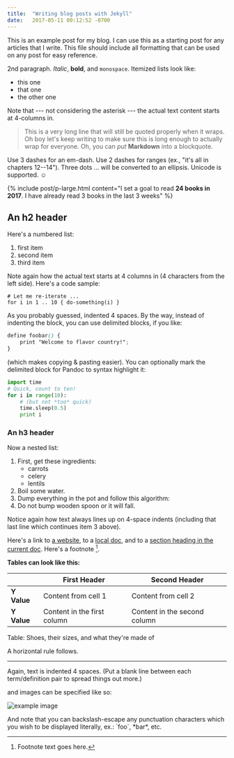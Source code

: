 ```yaml
---
title:  "Writing blog posts with Jekyll"
date:   2017-05-11 00:12:52 -0700
---
```


This is an example post for my blog. I can use this as a starting post for any articles that I write. This file should include all formatting that can be used on any post for easy reference.

2nd paragraph. *Italic*, **bold**, and `monospace`. Itemized lists
look like:

  * this one
  * that one
  * the other one

Note that --- not considering the asterisk --- the actual text
content starts at 4-columns in.

> This is a very long line that will still be quoted properly when it wraps. Oh boy let's keep writing to make sure this is long enough to actually wrap for everyone. Oh, you can *put* **Markdown** into a blockquote.

Use 3 dashes for an em-dash. Use 2 dashes for ranges (ex., "it's all
in chapters 12--14"). Three dots ... will be converted to an ellipsis.
Unicode is supported. ☺

{% include post/p-large.html content="I set a goal to read <strong>24 books in 2017</strong>. I have already read 3 books in the last 3 weeks" %}


## An h2 header

Here's a numbered list:

 1. first item
 2. second item
 3. third item

Note again how the actual text starts at 4 columns in (4 characters
from the left side). Here's a code sample:

    # Let me re-iterate ...
    for i in 1 .. 10 { do-something(i) }

As you probably guessed, indented 4 spaces. By the way, instead of
indenting the block, you can use delimited blocks, if you like:

~~~scss
define foobar() {
    print "Welcome to flavor country!";
}
~~~

(which makes copying & pasting easier). You can optionally mark the
delimited block for Pandoc to syntax highlight it:

~~~python
import time
# Quick, count to ten!
for i in range(10):
    # (but not *too* quick)
    time.sleep(0.5)
    print i
~~~



### An h3 header

Now a nested list:

 1. First, get these ingredients:
      - carrots
      - celery
      - lentils
 2. Boil some water.
 3. Dump everything in the pot and follow this algorithm:
 4. Do not bump wooden spoon or it will fall.

Notice again how text always lines up on 4-space indents (including
that last line which continues item 3 above).

Here's a link to [a website](http://foo.bar), to a [local
doc](local-doc.html), and to a [section heading in the current
doc](#an-h2-header). Here's a footnote [^1].

[^1]: Footnote text goes here.

**Tables can look like this:**

&nbsp; | First Header | Second Header
--- | ------------ | -------------
**Y Value** | Content from cell 1 | Content from cell 2
**Y Value** | Content in the first column | Content in the second column

Table: Shoes, their sizes, and what they're made of

A horizontal rule follows.

***

Again, text is indented 4 spaces. (Put a blank line between each
term/definition pair to spread things out more.)

and images can be specified like so:

![example image](https://luna1.co/4c8bb1.jpg "An exemplary image")

And note that you can backslash-escape any punctuation characters
which you wish to be displayed literally, ex.: \`foo\`, \*bar\*, etc.

